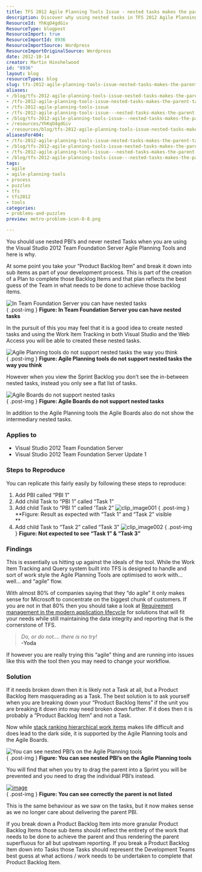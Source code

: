 ```yaml
---
title: TFS 2012 Agile Planning Tools Issue - nested tasks makes the parent task disappear
description: Discover why using nested tasks in TFS 2012 Agile Planning Tools can lead to issues. Learn the best practices for effective backlog management.
ResourceId: YhKqO4gdGiv
ResourceType: blogpost
ResourceImport: true
ResourceImportId: 8936
ResourceImportSource: Wordpress
ResourceImportOriginalSource: Wordpress
date: 2012-10-14
creator: Martin Hinshelwood
id: "8936"
layout: blog
resourceTypes: blog
slug: tfs-2012-agile-planning-tools-issue-nested-tasks-makes-the-parent-task-disappear
aliases:
- /blog/tfs-2012-agile-planning-tools-issue-nested-tasks-makes-the-parent-task-disappear
- /tfs-2012-agile-planning-tools-issue-nested-tasks-makes-the-parent-task-disappear
- /tfs-2012-agile-planning-tools-issue
- /tfs-2012-agile-planning-tools-issue---nested-tasks-makes-the-parent-task-disappear
- /blog/tfs-2012-agile-planning-tools-issue---nested-tasks-makes-the-parent-task-disappear
- /resources/YhKqO4gdGiv
- /resources/blog/tfs-2012-agile-planning-tools-issue-nested-tasks-makes-the-parent-task-disappear
aliasesFor404:
- /tfs-2012-agile-planning-tools-issue-nested-tasks-makes-the-parent-task-disappear
- /blog/tfs-2012-agile-planning-tools-issue-nested-tasks-makes-the-parent-task-disappear
- /tfs-2012-agile-planning-tools-issue---nested-tasks-makes-the-parent-task-disappear
- /blog/tfs-2012-agile-planning-tools-issue---nested-tasks-makes-the-parent-task-disappear
tags:
- agile
- agile-planning-tools
- process
- puzzles
- tfs
- tfs2012
- tools
categories:
- problems-and-puzzles
preview: metro-problem-icon-8-8.png

---
```

You should use nested PBI’s and never nested Tasks when you are using the Visual Studio 2012 Team Foundation Server Agile Planning Tools and here is why.

At some point you take your “Product Backlog Item” and break it down into sub items as part of your development process. This is part of the creation of a Plan to complete those Backlog Items and that plan reflects the best guess of the Team in what needs to be done to achieve those backlog items.

![In Team Foundation Server you can have nested tasks](images/image30-4-4.png "In Team Foundation Server you can have nested tasks")  
{ .post-img }
**Figure: In Team Foundation Server you can have nested tasks**

In the pursuit of this you may feel that it is a good idea to create nested tasks and using the Work Item Tracking in both Visual Studio and the Web Access you will be able to created these nested tasks.

![Agile Planning tools do not support nested tasks the way you think](images/image31-5-5.png "Agile Planning tools do not support nested tasks the way you think")  
{ .post-img }
**Figure: Agile Planning tools do not support nested tasks the way you think**

However when you view the Sprint Backlog you don’t see the in-between nested tasks, instead you only see a flat list of tasks.

![Agile Boards do not support nested tasks](images/image32-6-6.png "Agile Boards do not support nested tasks")  
{ .post-img }
**Figure: Agile Boards do not support nested tasks**

In addition to the Agile Planning tools the Agile Boards also do not show the intermediary nested tasks.

### Applies to

- Visual Studio 2012 Team Foundation Server
- Visual Studio 2012 Team Foundation Server Update 1

### Steps to Reproduce

You can replicate this fairly easily by following these steps to reproduce:

1.  Add PBI called “PBI 1”
2.  Add child Task to “PBI 1” called “Task 1”
3.  Add child Task to “PBI 1” called ‘Task 2”
    ![clip_image001](images/clip_image001-1-1.png "clip_image001")
    { .post-img }
    **Figure: Result as expected with “Task 1” and “Task 2” visible  
     **
4.  Add child Task to “Task 2” called “Task 3”
    ![clip_image002](images/clip_image002-2-2.png "clip_image002")
    { .post-img }
    **Figure: Not expected to see “Task 1” & “Task 3”**

### Findings

This is essentially us hitting up against the ideals of the tool. While the Work Item Tracking and Query system built into TFS is designed to handle and sort of work style the Agile Planning Tools are optimised to work with… well… and “agile” flow.

With almost 80% of companies saying that they “do agile” it only makes sense for Microsoft to concentrate on the biggest chunk of customers. If you are not in that 80% then you should take a look at [Requirement management in the modern application lifecycle](http://blog.hinshelwood.com/requirement-management-in-the-modern-application-lifecycle/) for solutions that will fit your needs while still maintaining the data integrity and reporting that is the cornerstone of TFS.

> _Do, or do not…. there is no try!_  
> **\-Yoda**

If however you are really trying this “agile” thing and are running into issues like this with the tool then you may need to change your workflow.

### Solution

If it needs broken down then it is likely not a Task at all, but a Product Backlog Item masquerading as a Task. The best solution is to ask yourself when you are breaking down your “Product Backlog Items” if the unit you are breaking it down into may need broken down further. If it does then it is probably a “Product Backlog Item” and not a Task.

Now while [stack ranking hierarchical work items](http://blog.hinshelwood.com/you-cant-stack-rank-hierarchical-work-items/ "You can’t stack rank hierarchical work items?") makes life difficult and does lead to the dark side, it is supported by the Agile Planning tools and the Agile Boards.

![You can see nested PBI’s on the Agile Planning tools](images/image33-7-7.png "You can see nested PBI’s on the Agile Planning tools")  
{ .post-img }
**Figure: You can see nested PBI’s on the Agile Planning tools**

You will find that when you try to drag the parent into a Sprint you will be prevented and you need to drag the individual PBI’s instead.

[![image](images/image_thumb8-3-3.png "image")](http://blog.hinshelwood.com/files/2012/10/image34.png)  
{ .post-img }
**Figure: You can see correctly the parent is not listed**

This is the same behaviour as we saw on the tasks, but it now makes sense as we no longer care about delivering the parent PBI.

If you break down a Product Backlog Item into more granular Product Backlog Items those sub items should reflect the entirety of the work that needs to be done to achieve the parent and thus rendering the parent superfluous for all but upstream reporting. If you break a Product Backlog Item down into Tasks those Tasks should represent the Development Teams best guess at what actions / work needs to be undertaken to complete that Product Backlog Item.
